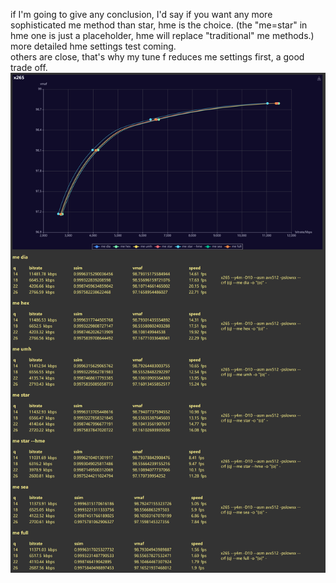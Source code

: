 if I'm going to give any conclusion, I'd say if you want any more sophisticated me method than star, hme is the choice. (the "me=star" in hme one is just a placeholder, hme will replace "traditional" me methods.)  
more detailed hme settings test coming.  
others are close, that's why my tune f reduces me settings first, a good trade off.  
![img](report.png)